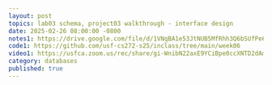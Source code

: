 ```yaml
---
layout: post
topics: lab03 schema, project03 walkthrough - interface design
date: 2025-02-26 08:00:00 -0800
notes1: https://drive.google.com/file/d/1VNqBA1e53JtNUB5MfRhh3Q6bSUfPe6r3/view?usp=sharing
code1: https://github.com/usf-cs272-s25/inclass/tree/main/week06
video1: https://usfca.zoom.us/rec/share/gi-WnibN22axE9YCiBpe0ccXNTD2dAmj9VOQnr_krT8ENUnoqA4qUVIJrGUmDiwt.eHqMmi30HWVxorZH
category: databases
published: true
---
```

